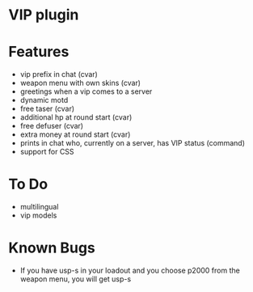 # VIP plugin

# Features
- vip prefix in chat (cvar)
- weapon menu with own skins (cvar)
- greetings when a vip comes to a server
- dynamic motd
- free taser (cvar)
- additional hp at round start (cvar)
- free defuser (cvar)
- extra money at round start (cvar)
- prints in chat who, currently on a server, has VIP status (command)
- support for CSS

# To Do
- multilingual
- vip models

# Known Bugs
- If you have usp-s in your loadout and you choose p2000 from the weapon menu, you will get usp-s
